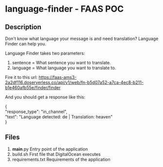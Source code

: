 # language-finder - FAAS POC

## Description
Don't know what language your message is and need translation? Language Finder can help you.

Language Finder takes two parameters:
1. sentence = What sentence you want to translate.
2. language = What language you want to translate to.

Fire it to this url:
https://faas-ams3-2a2df116.doserverless.co/api/v1/web/fn-b5d07a52-a7ca-4ec8-b211-b1e460afb55e/finder/finder

And you should get a response like this:

{\
    "response_type": "in_channel",\
    "text": "Language detected: de | Translation: heaven" \
}


## Files
1. __main__.py
Entry point of the application
2. build.sh
First file that DigitalOcean executes
3. requirements.txt
Requirements of the application